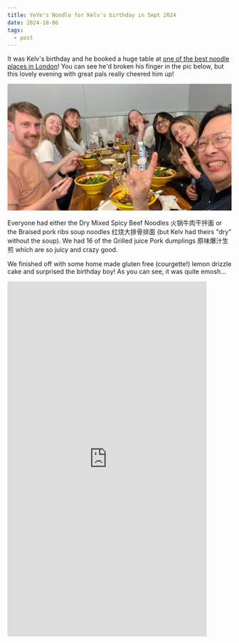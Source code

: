 ```yaml
---
title: YeYe's Noodle for Kelv's birthday in Sept 2024
date: 2024-10-06
tags:
  - post
---
```


It was Kelv's birthday and he booked a huge table at [one of the best noodle places in London](https://yeyelondon.co.uk)! You can see he'd broken his finger in the pic below, but this lovely evening with great pals really cheered him up!

![YeYe's Noodle](/media/yeyes-sept-24/yeye-birthday-gang.webp)

Everyone had either the Dry Mixed Spicy Beef Noodles 火锅牛肉干拌面 or the Braised pork ribs soup noodles 红烧大排骨排面 (but Kelv had theirs "dry" without the soup). We had 16 of the Grilled juice Pork dumplings 原味爆汁生煎 which are so juicy and crazy good.

We finished off with some home made gluten free (courgette!) lemon drizzle cake and surprised the birthday boy! As you can see, it was quite emosh...

<div class="video-wrapper">
<iframe width="448" height="796" src="https://www.youtube.com/embed/32u4eh8-82I" title="7 October 2024" frameborder="0" allow="accelerometer; autoplay; clipboard-write; encrypted-media; gyroscope; picture-in-picture; web-share" referrerpolicy="strict-origin-when-cross-origin" allowfullscreen></iframe>
</div>

